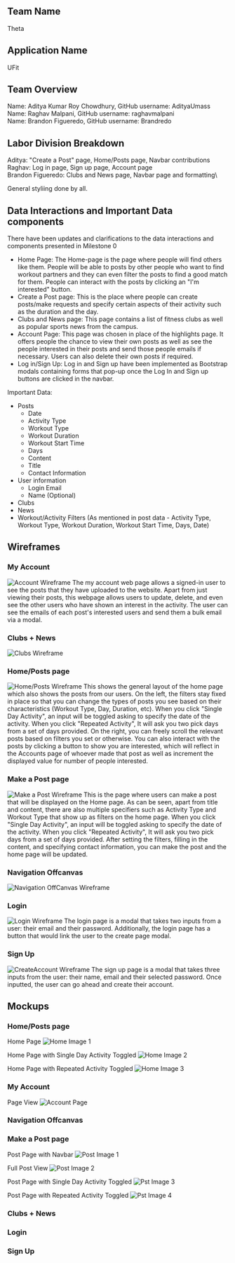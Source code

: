 ## Team Name
Theta

## Application Name
UFit

## Team Overview
Name: Aditya Kumar Roy Chowdhury, GitHub username: AdityaUmass\
Name: Raghav Malpani, GitHub username: raghavmalpani\
Name: Brandon Figueredo, GitHub username: Brandredo

## Labor Division Breakdown
Aditya: "Create a Post" page, Home/Posts page, Navbar contributions\
Raghav: Log in page, Sign up page, Account page\
Brandon Figueredo: Clubs and News page, Navbar page and formatting\

General styliing done by all.

## Data Interactions and Important Data components
There have been updates and clarifications to the data interactions and components presented in Milestone 0
* Home Page: The Home-page is the page where people will find others like them. People will be able to posts by other people
who want to find workout partners and they can even filter the posts to find a good match for them. People can interact with the posts by clicking an "I'm interested" button.
* Create a Post page: This is the place where people can create posts/make requests and specify certain aspects of their activity such as the duration and the day.
* Clubs and News page: This page contains a list of fitness clubs as well as popular sports news from the campus.
* Account Page: This page was chosen in place of the highlights page. It offers people the chance to view their own posts as well as see the people interested in their posts and send those people emails if necessary. Users can also delete their own posts if required.
* Log in/Sign Up: Log in and Sign up have been implemented as Bootstrap modals containing forms that pop-up once the Log In and Sign up buttons are clicked in the navbar.

Important Data:
* Posts
    * Date
    * Activity Type
    * Workout Type
    * Workout Duration
    * Workout Start Time
    * Days
    * Content
    * Title
    * Contact Information
* User information
    * Login Email
    * Name (Optional)
* Clubs
* News
* Workout/Activity Filters (As mentioned in post data - Activity Type, Workout Type, Workout Duration, Workout Start Time, Days, Date)

## Wireframes

### My Account
![Account Wireframe](https://github.com/AdityaUmass/cs326-final-theta/blob/master/Images/MyAccountWireframe.png?raw=true)
The my account web page allows a signed-in user to see the posts that they have uploaded to the website. Apart from just viewing their posts, this webpage allows users to update, delete, and even see the other users who have shown an interest in the activity. The user can see the emails of each post's interested users and send them a bulk email via a modal.  

### Clubs + News
![Clubs Wireframe](https://github.com/AdityaUmass/cs326-final-theta/blob/master/Images/club-wireframe.png?raw=true)

### Home/Posts page
![Home/Posts Wireframe](https://github.com/AdityaUmass/cs326-final-theta/blob/master/Images/PostpageWireframe.png)
This shows the general layout of the home page which also shows the posts from our users. On the left, the filters stay fixed in place so that you can change the types of posts you see based on their characteristics (Workout Type, Day, Duration, etc). When you click "Single Day Activity", an input will be toggled asking to specify the date of the activity. When you click "Repeated Activity", It will ask you two pick days from a set of days provided. On the right, you can freely scroll the relevant posts based on filters you set or otherwise. You can also interact with the posts by clicking a button to show you are interested, which will reflect in the Accounts page of whoever made that post as well as increment the displayed value for number of people interested.

### Make a Post page
![Make a Post Wireframe](https://github.com/AdityaUmass/cs326-final-theta/blob/master/Images/MakePostWireframe.png)
This is the page where users can make a post that will be displayed on the Home page. As can be seen, apart from title and content, there are also multiple specifiers such as Activity Type and Workout Type that show up as filters on the home page. When you click "Single Day Activity", an input will be toggled asking to specify the date of the activity. When you click "Repeated Activity", It will ask you two pick days from a set of days provided. After setting the filters, filling in the content, and specifying contact information, you can make the post and the home page will be updated.

### Navigation Offcanvas
![Navigation OffCanvas Wireframe](https://github.com/AdityaUmass/cs326-final-theta/blob/master/Images/navigation-wireframe.png?raw=true)

### Login
![Login Wireframe](https://github.com/AdityaUmass/cs326-final-theta/blob/master/Images/signInwireframe.png)
The login page is a modal that takes two inputs from a user: their email and their password. Additionally, the login page has a button that would link the user to the create page modal.

### Sign Up
![CreateAccount Wireframe](https://github.com/AdityaUmass/cs326-final-theta/blob/master/Images/createAccountwireframe.png)
The sign up page is a modal that takes three inputs from the user: their name, email and their selected password. Once inputted, the user can go ahead and create their account.

## Mockups

### Home/Posts page
Home Page
![Home Image 1](https://github.com/AdityaUmass/cs326-final-theta/blob/master/Images/HomePage.png)

Home Page with Single Day Activity Toggled
![Home Image 2](https://github.com/AdityaUmass/cs326-final-theta/blob/master/Images/HomePage1.png)

Home Page with Repeated Activity Toggled
![Home Image 3](https://github.com/AdityaUmass/cs326-final-theta/blob/master/Images/HomePage2.png)

### My Account
Page View
![Account Page](https://github.com/AdityaUmass/cs326-final-theta/blob/master/Images/Accounts.png)
### Navigation Offcanvas

### Make a Post page
Post Page with Navbar
![Post Image 1](https://github.com/AdityaUmass/cs326-final-theta/blob/master/Images/PostPage1.png)

Full Post View
![Post Image 2](https://github.com/AdityaUmass/cs326-final-theta/blob/master/Images/PostPage2.png)

Post Page with Single Day Activity Toggled
![Pst Image 3](https://github.com/AdityaUmass/cs326-final-theta/blob/master/Images/PostPage3.png)

Post Page with Repeated Activity Toggled
![Pst Image 4](https://github.com/AdityaUmass/cs326-final-theta/blob/master/Images/PostPage4.png)

### Clubs + News

### Login

### Sign Up


